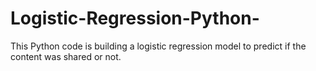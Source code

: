# Logistic-Regression-Python-
This Python code is building a logistic regression model to predict if the content was shared or not.

